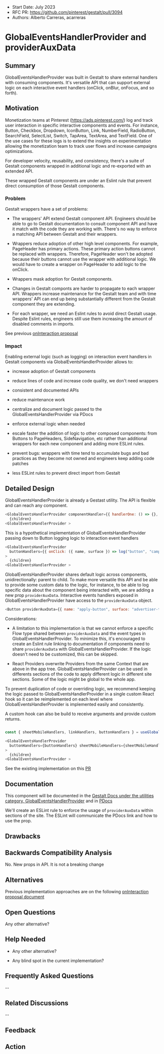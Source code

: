 - Start Date: July 2023
- RFC PR: https://github.com/pinterest/gestalt/pull/3094
- Authors: Alberto Carreras, acarreras

# GlobalEventsHandlerProvider and providerAuxData

## Summary

GlobalEventsHandlerProvider was built in Gestalt to share external handlers with consuming components. It's versatile API that can support external logic on each interactive event handlers (onClick, onBlur, onFocus, and so forth).

## Motivation

Monetization teams at Pinterest (https://ads.pinterest.com/) log and track user interaction in specific interactive components and events. For instance, Button, Checkbox, Dropdown, IconButton, Link, NumberField, RadioButton, SearchField, SelectList, Switch, TapArea, TextArea, and TextField. One of the use cases for these logs is to extend the insights on experimentation allowing the monetization team to track user flows and increase campaigns optimizations.

For developer velocity, reusability, and consistency, there's a suite of Gestalt components wrapped in additional logic and re-exported with an extended API.

These wrapped Gestalt components are under an Eslint rule that prevent direct consumption of those Gestalt components.

### Problem

Gestalt wrappers have a set of problems:

- The wrappers' API extend Gestalt component API. Engineers should be able to go to Gestalt documentation to consult component API and have it match with the code they are working with. There's no way to enforce a matching API between Gestalt and their wrappers.

- Wrappers reduce adoption of other high level components. For example, PageHeader has primary actions. These primary action buttons cannot be replaced with wrappers. Therefore, PageHeader won't be adopted because their buttons cannot use the wrapper with additional logic. We would have to create a wrapper on PageHeader to add logic to the onClick.

- Wrappers mask adoption for Gestalt components.

- Changes in Gestalt componts are harder to propagate to each wrapper API. Wrappers increase maintenance for the Gestalt team and with time wrappers' API can end up being substantially different from the Gestalt component they are extending.

- For each wrapper, we need an Eslint rules to avoid direct Gestalt usage. Despite Eslint rules, engineers still use them increasing the amount of disabled comments in imports.

See previous [onInteraction proposal](https://paper.dropbox.com/doc/Proposal-New-onInteraction-functionality-in-Gestalt-components--B416h3YCf4BRIgvCtDUTVrKLAg-rOblYZwoXPm1MzHeLbVyx)

### Impact

Enabling external logic (such as logging) on interaction event handlers in Gestalt components via GlobalEventsHandlerProvider allows to:

- increase adoption of Gestalt components

- reduce lines of code and increase code quality, we don't need wrappers

- consistent and documented APIs

- reduce maintenance work

- centralize and document logic passed to the GlobalEventsHandlerProvider via PDocs

- enforce external logic when needed

- escale faster the addition of logic to other composed components: from Buttons to PageHeaders, SideNavigation, etc rather than additional wrappers for each new component and adding more ESLint rules.

- prevent bugs: wrappers with time tend to accumulate bugs and bad practices as they become not owned and engineers keep adding code patches

- less ESLint rules to prevent direct import from Gestalt

## Detailed Design

GlobalEventsHandlerProvider is already a Gestast utility. The API is flexible and can reach any component.

```javascript
<GlobalEventsHandlerProvider componentHandler={{ handlerOne: () => {}, handlerTwo: () => {} }}>
  {children}
<GlobalEventsHandlerProvider >
```

This is a hypothetical implementation of GlobalEventsHandlerProvider passing down to Button logging logic to interaction event handlers

```javascript
<GlobalEventsHandlerProvider
  buttonHandlers={{ onClick: ({ name, surface }) => log("button", "campaign_form", name, surface)}}
>
  {children}
<GlobalEventsHandlerProvider >

```

GlobalEventsHandlerProvider shares default logic across components, unidirectionally: parent to child. To make more versatile this API and be able to provide some custom data to the logic, for instance, to be able to log specific data about the component being interacted with, we are adding a new prop `providerAuxData`. Interactive events handlers exposed in GlobalEventsHandlerProvider have access to the `providerAuxData` object.

```javascript
<Button providerAuxData={{ name: "apply-button", surface: "advertiser-tools"}}>
```

Considerations:

- A limitation to this implementation is that we cannot enforce a specific Flow type shared between `providerAuxData` and the event types in GlobalEventsHandlerProvider. To minimize this, it's encouraged to create an Eslint rule linking to documentation if components need to share `providerAuxData` with GlobalEventsHandlerProvider. If the logic doesn't need to be customized, this can be skipped.

- React Providers overwrite Providers from the same Context that are above in the app tree. GlobalEventsHandlerProvider can be used in differents sections of the code to apply different logic in different site sections. Some of the logic might be global to the whole app.

To prevent duplication of code or overriding logic, we recommend keeping the logic passed to GlobalEventsHandlerProvider in a single custom React hook so it can be reimplemented on each level where GlobalEventsHandlerProvider is implemented easily and consistently.

A custom hook can also be build to receive arguments and provide custom returns.

```javascript

const { sheetMobileHandlers, linkHandlers, buttonHandlers } = useGlobalEventsHandlerProvider()

<GlobalEventsHandlerProvider
  buttonHandlers={buttonHandlers} sheetMobileHandlers={sheetMobileHandlers} linkHandlers={linkHandlers}
>
  {children}
<GlobalEventsHandlerProvider >

```

See the existing implementation on this [PR](https://github.com/pinternal/pinboard/pull/12301/files)

## Documentation

This component will be documented in the [Gestalt Docs under the utilities category, GlobalEventsHandlerProvider](https://gestalt.pinterest.systems/web/utilities/globaleventshandlerprovider) and in [PDocs](https://pdocs.pinadmin.com/docs/webapp/gestalt-providers)

We'll create an ESLint rule to enforce the usage of `providerAuxData` within sections of the site. The ESLint will communicate the PDocs link and how to use the prop.

## Drawbacks

## Backwards Compatibility Analysis

No. New props in API. It is not a breaking change

## Alternatives

Previous implementation approaches are on the following [onInteraction proposal document](https://paper.dropbox.com/doc/Proposal-New-onInteraction-functionality-in-Gestalt-components--B416h3YCf4BRIgvCtDUTVrKLAg-rOblYZwoXPm1MzHeLbVyx)

## Open Questions

Any other alternative?

## Help Needed

- Any other alternative?

- Any blind spot in the current implementation?

## Frequently Asked Questions

--

## Related Discussions

--

## Feedback

## Action
